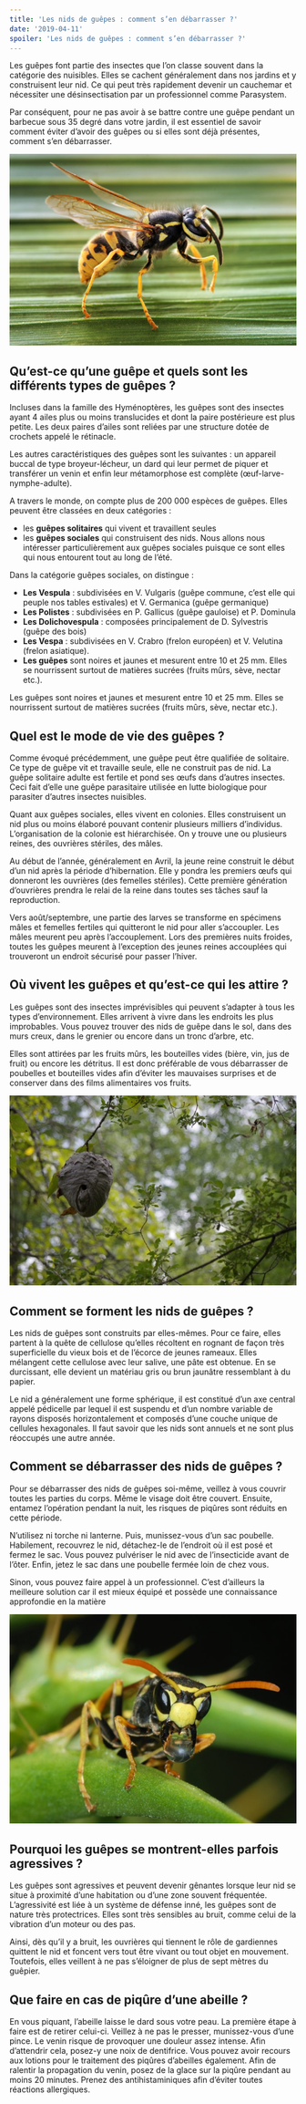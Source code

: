 ```yaml
---
title: 'Les nids de guêpes : comment s’en débarrasser ?'
date: '2019-04-11'
spoiler: 'Les nids de guêpes : comment s’en débarrasser ?'
---
```


Les guêpes font partie des insectes que l’on classe souvent dans la catégorie des nuisibles. Elles se cachent généralement dans nos jardins et y construisent leur nid. Ce qui peut très rapidement devenir un cauchemar et nécessiter une désinsectisation par un professionnel comme Parasystem.

Par conséquent, pour ne pas avoir à se battre contre une guêpe pendant un barbecue sous 35 degré dans votre jardin, il est essentiel de savoir comment éviter d’avoir des guêpes ou si elles sont déjà présentes, comment s’en débarrasser.

![image d'une guêpe](./guepe.jpg)

## Qu’est-ce qu’une guêpe et quels sont les différents types de guêpes ?

Incluses dans la famille des Hyménoptères, les guêpes sont des insectes ayant 4 ailes plus ou moins translucides et dont la paire postérieure est plus petite. Les deux paires d’ailes sont reliées par une structure dotée de crochets appelé le rétinacle.

Les autres caractéristiques des guêpes sont les suivantes : un appareil buccal de type broyeur-lécheur, un dard qui leur permet de piquer et transférer un venin et enfin leur métamorphose est complète (œuf-larve-nymphe-adulte).

A travers le monde, on compte plus de 200 000 espèces de guêpes. Elles peuvent être classées en deux catégories :

- les **guêpes solitaires** qui vivent et travaillent seules
- les **guêpes sociales** qui construisent des nids. Nous allons nous intéresser particulièrement aux guêpes sociales puisque ce sont elles qui nous entourent tout au long de l’été.

Dans la catégorie guêpes sociales, on distingue :

- **Les Vespula** : subdivisées en V. Vulgaris (guêpe commune, c’est elle qui peuple nos tables estivales) et V. Germanica (guêpe germanique)
- **Les Polistes** : subdivisées en P. Gallicus (guêpe gauloise) et P. Dominula
- **Les Dolichovespula** : composées principalement de D. Sylvestris (guêpe des bois)
- **Les Vespa** : subdivisées en V. Crabro (frelon européen) et V. Velutina (frelon asiatique).
- **Les guêpes** sont noires et jaunes et mesurent entre 10 et 25 mm. Elles se nourrissent surtout de matières sucrées (fruits mûrs, sève, nectar etc.).

Les guêpes sont noires et jaunes et mesurent entre 10 et 25 mm. Elles se nourrissent surtout de matières sucrées (fruits mûrs, sève, nectar etc.).

## Quel est le mode de vie des guêpes ?

Comme évoqué précédemment, une guêpe peut être qualifiée de solitaire. Ce type de guêpe vit et travaille seule, elle ne construit pas de nid. La guêpe solitaire adulte est fertile et pond ses œufs dans d’autres insectes. Ceci fait d’elle une guêpe parasitaire utilisée en lutte biologique pour parasiter d’autres insectes nuisibles.

Quant aux guêpes sociales, elles vivent en colonies. Elles construisent un nid plus ou moins élaboré pouvant contenir plusieurs milliers d’individus. L’organisation de la colonie est hiérarchisée. On y trouve une ou plusieurs reines, des ouvrières stériles, des mâles.

Au début de l’année, généralement en Avril, la jeune reine construit le début d’un nid après la période d’hibernation. Elle y pondra les premiers œufs qui donneront les ouvrières (des femelles stériles). Cette première génération d’ouvrières prendra le relai de la reine dans toutes ses tâches sauf la reproduction.

Vers août/septembre, une partie des larves se transforme en spécimens mâles et femelles fertiles qui quitteront le nid pour aller s’accoupler. Les mâles meurent peu après l’accouplement. Lors des premières nuits froides, toutes les guêpes meurent à l’exception des jeunes reines accouplées qui trouveront un endroit sécurisé pour passer l’hiver.

## Où vivent les guêpes et qu’est-ce qui les attire ?

Les guêpes sont des insectes imprévisibles qui peuvent s’adapter à tous les types d’environnement. Elles arrivent à vivre dans les endroits les plus improbables. Vous pouvez trouver des nids de guêpe dans le sol, dans des murs creux, dans le grenier ou encore dans un tronc d’arbre, etc.

Elles sont attirées par les fruits mûrs, les bouteilles vides (bière, vin, jus de fruit) ou encore les détritus. Il est donc préférable de vous débarrasser de poubelles et bouteilles vides afin d’éviter les mauvaises surprises et de conserver dans des films alimentaires vos fruits.

![nid de guêpes](./nid.jpg)

## Comment se forment les nids de guêpes ?

Les nids de guêpes sont construits par elles-mêmes. Pour ce faire, elles partent à la quête de cellulose qu’elles récoltent en rognant de façon très superficielle du vieux bois et de l’écorce de jeunes rameaux. Elles mélangent cette cellulose avec leur salive, une pâte est obtenue. En se durcissant, elle devient un matériau gris ou brun jaunâtre ressemblant à du papier.

Le nid a généralement une forme sphérique, il est constitué d’un axe central appelé pédicelle par lequel il est suspendu et d’un nombre variable de rayons disposés horizontalement et composés d’une couche unique de cellules hexagonales. Il faut savoir que les nids sont annuels et ne sont plus réoccupés une autre année.

## Comment se débarrasser des nids de guêpes ?

Pour se débarrasser des nids de guêpes soi-même, veillez à vous couvrir toutes les parties du corps. Même le visage doit être couvert. Ensuite, entamez l’opération pendant la nuit, les risques de piqûres sont réduits en cette période.

N’utilisez ni torche ni lanterne. Puis, munissez-vous d’un sac poubelle. Habilement, recouvrez le nid, détachez-le de l’endroit où il est posé et fermez le sac. Vous pouvez pulvériser le nid avec de l’insecticide avant de l’ôter. Enfin, jetez le sac dans une poubelle fermée loin de chez vous.

Sinon, vous pouvez faire appel à un professionnel. C’est d’ailleurs la meilleure solution car il est mieux équipé et possède une connaissance approfondie en la matière

![une guêpe en gros plan](./guepe-gros.jpg)

## Pourquoi les guêpes se montrent-elles parfois agressives ?

Les guêpes sont agressives et peuvent devenir gênantes lorsque leur nid se situe à proximité d’une habitation ou d’une zone souvent fréquentée. L’agressivité est liée à un système de défense inné, les guêpes sont de nature très protectrices. Elles sont très sensibles au bruit, comme celui de la vibration d’un moteur ou des pas.

Ainsi, dès qu’il y a bruit, les ouvrières qui tiennent le rôle de gardiennes quittent le nid et foncent vers tout être vivant ou tout objet en mouvement. Toutefois, elles veillent à ne pas s’éloigner de plus de sept mètres du guêpier.

## Que faire en cas de piqûre d’une abeille ?

En vous piquant, l’abeille laisse le dard sous votre peau. La première étape à faire est de retirer celui-ci. Veillez à ne pas le presser, munissez-vous d’une pince. Le venin risque de provoquer une douleur assez intense. Afin d’attendrir cela, posez-y une noix de dentifrice. Vous pouvez avoir recours aux lotions pour le traitement des piqûres d’abeilles également. Afin de ralentir la propagation du venin, posez de la glace sur la piqûre pendant au moins 20 minutes. Prenez des antihistaminiques afin d’éviter toutes réactions allergiques.